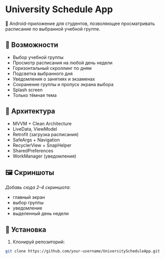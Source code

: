 # University Schedule App

📅 Android-приложение для студентов, позволяющее просматривать расписание по выбранной учебной группе.

## 📌 Возможности

- Выбор учебной группы
- Просмотр расписания на любой день недели
- Горизонтальный скроллинг по дням
- Подсветка выбранного дня
- Уведомления о занятиях и экзаменах
- Сохранение группы и пропуск экрана выбора
- Splash screen
- Только тёмная тема

## 🧱 Архитектура

- MVVM + Clean Architecture
- LiveData, ViewModel
- Retrofit (загрузка расписания)
- SafeArgs + Navigation
- RecyclerView + SnapHelper
- SharedPreferences
- WorkManager (уведомления)

## 🖼️ Скриншоты

_Добавь сюда 2–4 скриншота_:
- главный экран
- выбор группы
- уведомление
- выделенный день недели

## 🚀 Установка

1. Клонируй репозиторий:
```bash
git clone https://github.com/your-username/UniversityScheduleApp.git
